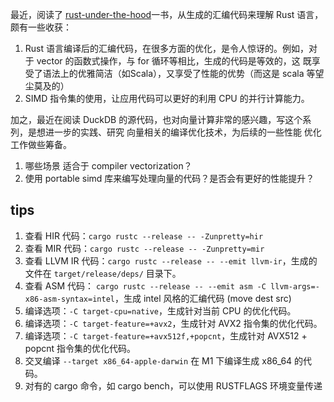 最近，阅读了 [rust-under-the-hood](https://github.com/eventhelix/ruth)一书，从生成的汇编代码来理解 Rust 语言，颇有一些收获：
1. Rust 语言编译后的汇编代码，在很多方面的优化，是令人惊讶的。例如，对于 vector 的函数式操作，与 for 循环等相比，生成的代码是等效的，这
   既享受了语法上的优雅简洁（如Scala），又享受了性能的优势（而这是 scala 等望尘莫及的）
2. SIMD 指令集的使用，让应用代码可以更好的利用 CPU 的并行计算能力。

加之，最近在阅读 DuckDB 的源代码，也对向量计算非常的感兴趣，写这个系列，是想进一步的实践、研究 向量相关的编译优化技术，为后续的一些性能
优化工作做些筹备。

1. 哪些场景 适合于 compiler vectorization？
2. 使用 portable simd 库来编写处理向量的代码？是否会有更好的性能提升？

## tips
1. 查看 HIR 代码：`cargo rustc --release -- -Zunpretty=hir`
2. 查看 MIR 代码：`cargo rustc --release -- -Zunpretty=mir`
3. 查看 LLVM IR 代码：`cargo rustc --release -- --emit llvm-ir`，生成的文件在 `target/release/deps/` 目录下。
4. 查看 ASM 代码： `cargo rustc --release -- --emit asm -C llvm-args=-x86-asm-syntax=intel`，生成 intel 风格的汇编代码 (move dest src)
5. 编译选项：`-C target-cpu=native`，生成针对当前 CPU 的优化代码。
6. 编译选项：`-C target-feature=+avx2`，生成针对 AVX2 指令集的优化代码。
7. 编译选项：`-C target-feature=+avx512f,+popcnt`，生成针对 AVX512 + popcnt 指令集的优化代码。
8. 交叉编译 `--target x86_64-apple-darwin` 在 M1 下编译生成 x86_64 的代码。
9. 对有的 cargo 命令，如 cargo bench，可以使用 RUSTFLAGS 环境变量传递